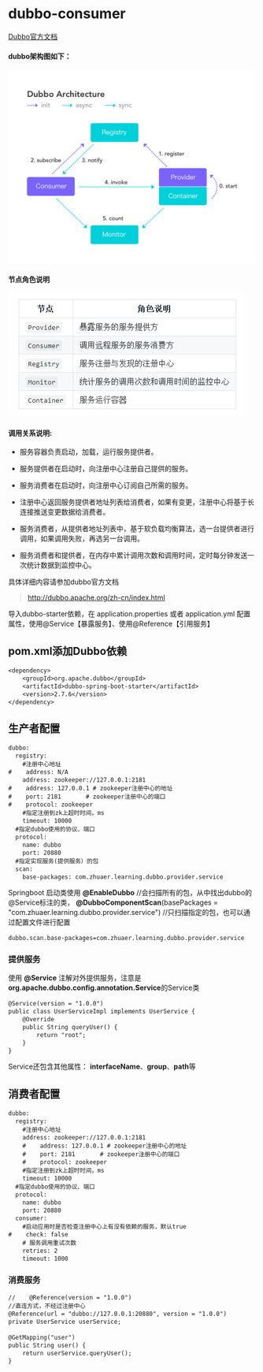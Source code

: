 # dubbo-consumer

[Dubbo官方文档](http://dubbo.apache.org/zh-cn/docs/user/quick-start.html "Dubbo官方文档")

#### dubbo架构图如下：

![dubbo架构图](../file/dubbo/architecture.png "dubbo架构图")

#### 节点角色说明

![节点角色说明](../file/dubbo/5c2ee5c0-a4ea-11e8-a2aa-0bd41466d20f.png "节点角色说明")

#### 调用关系说明:
- 服务容器负责启动，加载，运行服务提供者。

- 服务提供者在启动时，向注册中心注册自己提供的服务。

- 服务消费者在启动时，向注册中心订阅自己所需的服务。

- 注册中心返回服务提供者地址列表给消费者，如果有变更，注册中心将基于长连接推送变更数据给消费者。

- 服务消费者，从提供者地址列表中，基于软负载均衡算法，选一台提供者进行调用，如果调用失败，再选另一台调用。

- 服务消费者和提供者，在内存中累计调用次数和调用时间，定时每分钟发送一次统计数据到监控中心。

具体详细内容请参加dubbo官方文档
> http://dubbo.apache.org/zh-cn/index.html


导入dubbo-starter依赖，在 application.properties 或者 application.yml 配置属性，使用@Service【暴露服务】、使用@Reference【引用服务】

## pom.xml添加Dubbo依赖
    <dependency>
    	<groupId>org.apache.dubbo</groupId>
    	<artifactId>dubbo-spring-boot-starter</artifactId>
    	<version>2.7.6</version>
    </dependency>

## 生产者配置
    dubbo:
      registry:
        #注册中心地址
    #    address: N/A
        address: zookeeper://127.0.0.1:2181
    #    address: 127.0.0.1 # zookeeper注册中心的地址
    #    port: 2181       # zookeeper注册中心的端口
    #    protocol: zookeeper
        #指定注册到zk上超时时间，ms
        timeout: 10000
      #指定dubbo使用的协议、端口
      protocol:
        name: dubbo
        port: 20880
      #指定实现服务(提供服务）的包
      scan:
        base-packages: com.zhuaer.learning.dubbo.provider.service

Springboot 启动类使用 **@EnableDubbo**  //会扫描所有的包，从中找出dubbo的@Service标注的类，
**@DubboComponentScan**(basePackages = "com.zhuaer.learning.dubbo.provider.service")  //只扫描指定的包，也可以通过配置文件进行配置

    dubbo.scan.base-packages=com.zhuaer.learning.dubbo.provider.service


### 提供服务
使用 **@Service** 注解对外提供服务，注意是**org.apache.dubbo.config.annotation.Service**的Service类

    @Service(version = "1.0.0")
    public class UserServiceImpl implements UserService {
        @Override
        public String queryUser() {
            return "root";
        }
    }

Service还包含其他属性： **interfaceName**、**group**、**path**等

## 消费者配置
    dubbo:
      registry:
        #注册中心地址
        address: zookeeper://127.0.0.1:2181
        #    address: 127.0.0.1 # zookeeper注册中心的地址
        #    port: 2181       # zookeeper注册中心的端口
        #    protocol: zookeeper
        #指定注册到zk上超时时间，ms
        timeout: 10000
      #指定dubbo使用的协议、端口
      protocol:
        name: dubbo
        port: 20880
      consumer:
        #启动应用时是否检查注册中心上有没有依赖的服务，默认true
    #    check: false
        # 服务调用重试次数
        retries: 2
        timeout: 1000

### 消费服务

    //    @Reference(version = "1.0.0")
    //直连方式，不经过注册中心
    @Reference(url = "dubbo://127.0.0.1:20880", version = "1.0.0")
    private UserService userService;
    
    @GetMapping("user")
    public String user() {
    	return userService.queryUser();
    }